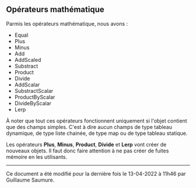 ## Opérateurs mathématique ##

Parmis les opérateurs mathématique, nous avons :

- Equal
- Plus
- Minus
- Add
- AddScaled
- Substract
- Product
- Divide
- AddScalar
- SubstractScalar
- ProductByScalar
- DivideByScalar
- Lerp

À noter que tout ces opérateurs fonctionnent uniquement si l'objet contient que des champs simples. C'est à dire aucun champs de type tableau dynamique, de type liste chainée, de type map ou de type tableau statique.

Les opérateurs **Plus**, **Minus**, **Product**, **Divide** et **Lerp** vont créer de nouveaux objets. Il faut donc faire attention à ne pas créer de fuites mémoire en les utilisants.

---

Ce document a été modifié pour la dernière fois le 13-04-2022 à 11h46 par Guillaume Saumure. 














